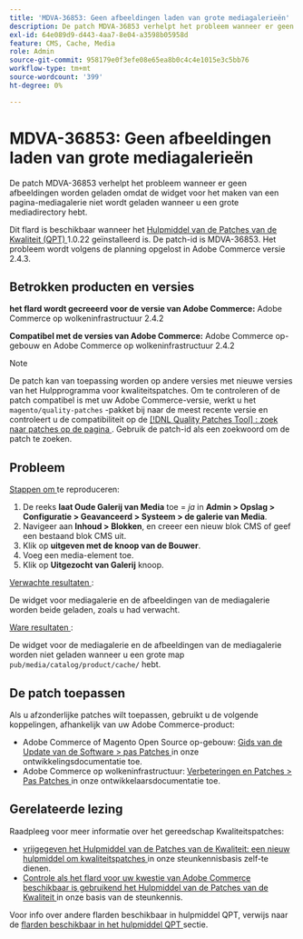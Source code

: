 ```yaml
---
title: 'MDVA-36853: Geen afbeeldingen laden van grote mediagalerieën'
description: De patch MDVA-36853 verhelpt het probleem wanneer er geen afbeeldingen worden geladen omdat de widget voor het maken van een pagina-mediagalerie niet wordt geladen wanneer u een grote mediadirectory hebt.
exl-id: 64e089d9-d443-4aa7-8e04-a3598b05958d
feature: CMS, Cache, Media
role: Admin
source-git-commit: 958179e0f3efe08e65ea8b0c4c4e1015e3c5bb76
workflow-type: tm+mt
source-wordcount: '399'
ht-degree: 0%

---
```


# MDVA-36853: Geen afbeeldingen laden van grote mediagalerieën

De patch MDVA-36853 verhelpt het probleem wanneer er geen afbeeldingen worden geladen omdat de widget voor het maken van een pagina-mediagalerie niet wordt geladen wanneer u een grote mediadirectory hebt.

Dit flard is beschikbaar wanneer het [ Hulpmiddel van de Patches van de Kwaliteit (QPT) ](/help/announcements/adobe-commerce-announcements/magento-quality-patches-released-new-tool-to-self-serve-quality-patches.md) 1.0.22 geïnstalleerd is. De patch-id is MDVA-36853. Het probleem wordt volgens de planning opgelost in Adobe Commerce versie 2.4.3.

## Betrokken producten en versies

**het flard wordt gecreeerd voor de versie van Adobe Commerce:** Adobe Commerce op wolkeninfrastructuur 2.4.2

**Compatibel met de versies van Adobe Commerce:** Adobe Commerce op-gebouw en Adobe Commerce op wolkeninfrastructuur 2.4.2

>[!NOTE]
>
>De patch kan van toepassing worden op andere versies met nieuwe versies van het Hulpprogramma voor kwaliteitspatches. Om te controleren of de patch compatibel is met uw Adobe Commerce-versie, werkt u het `magento/quality-patches` -pakket bij naar de meest recente versie en controleert u de compatibiliteit op de [[!DNL Quality Patches Tool] : zoek naar patches op de pagina ](https://devdocs.magento.com/quality-patches/tool.html#patch-grid) . Gebruik de patch-id als een zoekwoord om de patch te zoeken.

## Probleem

<u> Stappen om </u> te reproduceren:

1. De reeks **laat Oude Galerij van Media** toe = *ja* in **Admin > Opslag > Configuratie > Geavanceerd > Systeem > de galerie van Media**.
1. Navigeer aan **Inhoud > Blokken**, en creeer een nieuw blok CMS of geef een bestaand blok CMS uit.
1. Klik op **uitgeven met de knoop van de Bouwer**.
1. Voeg een media-element toe.
1. Klik op **Uitgezocht van Galerij** knoop.

<u> Verwachte resultaten </u>:

De widget voor mediagalerie en de afbeeldingen van de mediagalerie worden beide geladen, zoals u had verwacht.

<u> Ware resultaten </u>:

De widget voor de mediagalerie en de afbeeldingen van de mediagalerie worden niet geladen wanneer u een grote map `pub/media/catalog/product/cache/` hebt.

## De patch toepassen

Als u afzonderlijke patches wilt toepassen, gebruikt u de volgende koppelingen, afhankelijk van uw Adobe Commerce-product:

* Adobe Commerce of Magento Open Source op-gebouw: [ Gids van de Update van de Software > pas Patches ](https://devdocs.magento.com/guides/v2.4/comp-mgr/patching/mqp.html) in onze ontwikkelingsdocumentatie toe.
* Adobe Commerce op wolkeninfrastructuur: [ Verbeteringen en Patches > Pas Patches ](https://devdocs.magento.com/cloud/project/project-patch.html) in onze ontwikkelaarsdocumentatie toe.

## Gerelateerde lezing

Raadpleeg voor meer informatie over het gereedschap Kwaliteitspatches:

* [ vrijgegeven het Hulpmiddel van de Patches van de Kwaliteit: een nieuw hulpmiddel om kwaliteitspatches ](/help/announcements/adobe-commerce-announcements/magento-quality-patches-released-new-tool-to-self-serve-quality-patches.md) in onze steunkennisbasis zelf-te dienen.
* [ Controle als het flard voor uw kwestie van Adobe Commerce beschikbaar is gebruikend het Hulpmiddel van de Patches van de Kwaliteit ](/help/support-tools/patches-available-in-qpt-tool/check-patch-for-magento-issue-with-magento-quality-patches.md) in onze basis van de steunkennis.

Voor info over andere flarden beschikbaar in hulpmiddel QPT, verwijs naar de [ flarden beschikbaar in het hulpmiddel QPT ](https://support.magento.com/hc/en-us/sections/360010506631-Patches-available-in-QPT-tool-) sectie.
